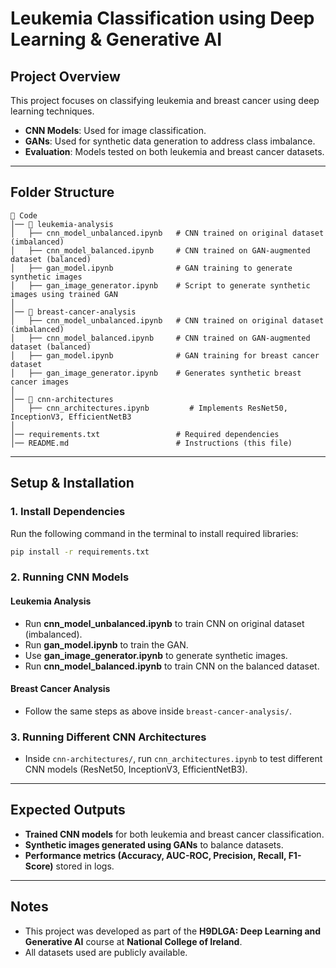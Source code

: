 # Leukemia Classification using Deep Learning & Generative AI  

## **Project Overview**  
This project focuses on classifying leukemia and breast cancer using deep learning techniques.  
- **CNN Models**: Used for image classification.  
- **GANs**: Used for synthetic data generation to address class imbalance.  
- **Evaluation**: Models tested on both leukemia and breast cancer datasets.  

---

## **Folder Structure**  

```
📂 Code  
│── 📂 leukemia-analysis  
│   ├── cnn_model_unbalanced.ipynb   # CNN trained on original dataset (imbalanced)  
│   ├── cnn_model_balanced.ipynb     # CNN trained on GAN-augmented dataset (balanced)  
│   ├── gan_model.ipynb              # GAN training to generate synthetic images  
│   ├── gan_image_generator.ipynb    # Script to generate synthetic images using trained GAN  
│  
│── 📂 breast-cancer-analysis  
│   ├── cnn_model_unbalanced.ipynb   # CNN trained on original dataset (imbalanced)  
│   ├── cnn_model_balanced.ipynb     # CNN trained on GAN-augmented dataset (balanced)  
│   ├── gan_model.ipynb              # GAN training for breast cancer dataset  
│   ├── gan_image_generator.ipynb    # Generates synthetic breast cancer images  
│  
│── 📂 cnn-architectures  
│   ├── cnn_architectures.ipynb         # Implements ResNet50, InceptionV3, EfficientNetB3  
│  
│── requirements.txt                 # Required dependencies  
│── README.md                        # Instructions (this file)  
```

---

## **Setup & Installation**  

### **1. Install Dependencies**  
Run the following command in the terminal to install required libraries:  

```bash
pip install -r requirements.txt
```

### **2. Running CNN Models**  
#### **Leukemia Analysis**  
- Run **cnn_model_unbalanced.ipynb** to train CNN on original dataset (imbalanced).  
- Run **gan_model.ipynb** to train the GAN.  
- Use **gan_image_generator.ipynb** to generate synthetic images.  
- Run **cnn_model_balanced.ipynb** to train CNN on the balanced dataset.  

#### **Breast Cancer Analysis**  
- Follow the same steps as above inside `breast-cancer-analysis/`.  

### **3. Running Different CNN Architectures**  
- Inside `cnn-architectures/`, run `cnn_architectures.ipynb` to test different CNN models (ResNet50, InceptionV3, EfficientNetB3).  

---

## **Expected Outputs**  
- **Trained CNN models** for both leukemia and breast cancer classification.  
- **Synthetic images generated using GANs** to balance datasets.  
- **Performance metrics (Accuracy, AUC-ROC, Precision, Recall, F1-Score)** stored in logs.  

---

## **Notes**  
- This project was developed as part of the **H9DLGA: Deep Learning and Generative AI** course at **National College of Ireland**.  
- All datasets used are publicly available.
